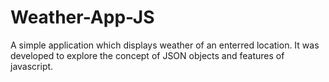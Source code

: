 # Weather-App-JS
A simple application which displays weather of an enterred location. It was developed to explore the concept of JSON objects and features of javascript. 
